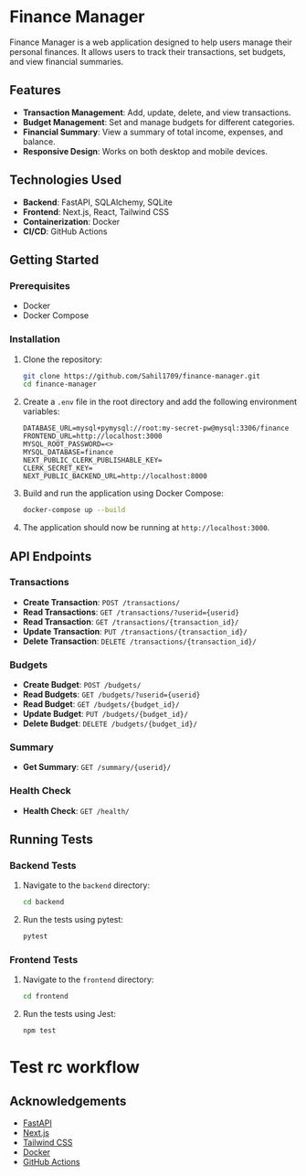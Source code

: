 # Finance Manager

Finance Manager is a web application designed to help users manage their personal finances. It allows users to track their transactions, set budgets, and view financial summaries.

## Features

- **Transaction Management**: Add, update, delete, and view transactions.
- **Budget Management**: Set and manage budgets for different categories.
- **Financial Summary**: View a summary of total income, expenses, and balance.
- **Responsive Design**: Works on both desktop and mobile devices.

## Technologies Used

- **Backend**: FastAPI, SQLAlchemy, SQLite
- **Frontend**: Next.js, React, Tailwind CSS
- **Containerization**: Docker
- **CI/CD**: GitHub Actions

## Getting Started

### Prerequisites

- Docker
- Docker Compose

### Installation

1. Clone the repository:

    ```sh
    git clone https://github.com/Sahil1709/finance-manager.git
    cd finance-manager
    ```

2. Create a `.env` file in the root directory and add the following environment variables:

    ```env
    DATABASE_URL=mysql+pymysql://root:my-secret-pw@mysql:3306/finance
    FRONTEND_URL=http://localhost:3000
    MYSQL_ROOT_PASSWORD=<>
    MYSQL_DATABASE=finance
    NEXT_PUBLIC_CLERK_PUBLISHABLE_KEY=
    CLERK_SECRET_KEY=
    NEXT_PUBLIC_BACKEND_URL=http://localhost:8000
    ```

3. Build and run the application using Docker Compose:

    ```sh
    docker-compose up --build
    ```

4. The application should now be running at `http://localhost:3000`.

## API Endpoints

### Transactions

- **Create Transaction**: `POST /transactions/`
- **Read Transactions**: `GET /transactions/?userid={userid}`
- **Read Transaction**: `GET /transactions/{transaction_id}/`
- **Update Transaction**: `PUT /transactions/{transaction_id}/`
- **Delete Transaction**: `DELETE /transactions/{transaction_id}/`

### Budgets

- **Create Budget**: `POST /budgets/`
- **Read Budgets**: `GET /budgets/?userid={userid}`
- **Read Budget**: `GET /budgets/{budget_id}/`
- **Update Budget**: `PUT /budgets/{budget_id}/`
- **Delete Budget**: `DELETE /budgets/{budget_id}/`

### Summary

- **Get Summary**: `GET /summary/{userid}/`

### Health Check

- **Health Check**: `GET /health/`

## Running Tests

### Backend Tests

1. Navigate to the `backend` directory:

    ```sh
    cd backend
    ```

2. Run the tests using pytest:

    ```sh
    pytest
    ```

### Frontend Tests

1. Navigate to the `frontend` directory:

    ```sh
    cd frontend
    ```

2. Run the tests using Jest:

    ```sh
    npm test
    ```

# Test rc workflow

## Acknowledgements

- [FastAPI](https://fastapi.tiangolo.com/)
- [Next.js](https://nextjs.org/)
- [Tailwind CSS](https://tailwindcss.com/)
- [Docker](https://www.docker.com/)
- [GitHub Actions](https://github.com/features/actions)